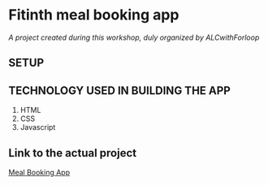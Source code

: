 # Fitinth meal booking app
*A project created during this workshop, duly organized by ALCwithForloop*

## SETUP



## TECHNOLOGY USED IN BUILDING THE APP
1. HTML
2. CSS
3. Javascript

## Link to the actual project
[Meal Booking App](https://terieyenike.github.io/alc-app-meal/)